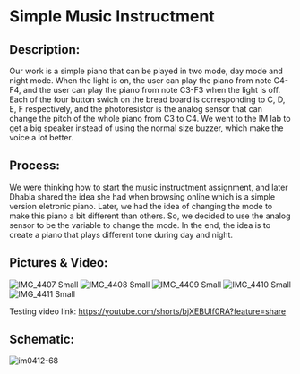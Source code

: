 # Simple Music Instructment

## Description:
Our work is a simple piano that can be played in two mode, day mode and night mode. When the light is on, the user can play the piano from note C4-F4,
and the user can play the piano from note C3-F3 when the light is off. Each of the four button swich on the bread board is corresponding to C, D, E, F
respectively, and the photoresistor is the analog sensor that can change the pitch of the whole piano from C3 to C4. We went to the IM lab to get
a big speaker instead of using the normal size buzzer, which make the voice a lot better.

## Process:
We were thinking how to start the music instructment assignment, and later Dhabia shared the idea she had when browsing online which is a simple version 
eletronic piano. Later, we had the idea of changing the mode to make this piano a bit different than others. So, we decided to use the analog sensor to be
the variable to change the mode. In the end, the idea is to create a piano that plays different tone during day and night. 

## Pictures & Video:
![IMG_4407 Small](https://user-images.githubusercontent.com/98512579/162811485-cf870e85-044b-434a-a94f-e04d2079a401.jpeg)
![IMG_4408 Small](https://user-images.githubusercontent.com/98512579/162811491-ee13b31d-883d-4f8c-9f08-8268d3275d06.jpeg)
![IMG_4409 Small](https://user-images.githubusercontent.com/98512579/162811496-dca5a120-acaa-431c-8d9a-729dded8d707.jpeg)
![IMG_4410 Small](https://user-images.githubusercontent.com/98512579/162811502-cd19d366-8908-4887-9e6d-be152068e4b5.jpeg)
![IMG_4411 Small](https://user-images.githubusercontent.com/98512579/162811507-92abecf1-c8c7-4569-b06b-38665f009b45.jpeg)

Testing video link: https://youtube.com/shorts/bjXEBUlf0RA?feature=share
## Schematic:
![im0412-68](https://user-images.githubusercontent.com/98512579/162812141-ca74929d-421e-4aef-94c5-eb8a3c2146c0.jpg)
